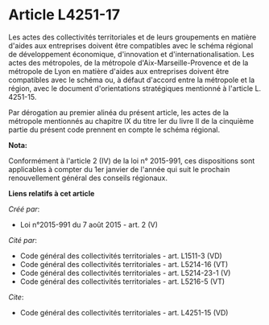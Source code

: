 # Article L4251-17

Les actes des collectivités territoriales et de leurs groupements en matière d'aides aux entreprises doivent être compatibles
avec le schéma régional de développement économique, d'innovation et d'internationalisation. Les actes des métropoles, de la
métropole d'Aix-Marseille-Provence et de la métropole de Lyon en matière d'aides aux entreprises doivent être compatibles
avec le schéma ou, à défaut d'accord entre la métropole et la région, avec le document d'orientations stratégiques mentionné
à l'article L. 4251-15. 

Par dérogation au premier alinéa du présent article, les actes de la métropole mentionnés au chapitre IX du titre Ier du
livre II de la cinquième partie du présent code prennent en compte le schéma régional.

**Nota:**

Conformément à l'article 2 (IV) de la loi n° 2015-991, ces dispositions sont applicables à compter du 1er janvier de l'année
qui suit le prochain renouvellement général des conseils régionaux.

**Liens relatifs à cet article**

_Créé par_:

  - Loi n°2015-991 du 7 août 2015 - art. 2 (V)

_Cité par_:

  - Code général des collectivités territoriales - art. L1511-3 (VD)
  - Code général des collectivités territoriales - art. L5214-16 (VT)
  - Code général des collectivités territoriales - art. L5214-23-1 (V)
  - Code général des collectivités territoriales - art. L5216-5 (VT)

_Cite_:

  - Code général des collectivités territoriales - art. L4251-15 (VD)
